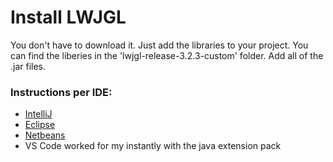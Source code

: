 # Install LWJGL

You don't have to download it. Just add the libraries to your project.
You can find the liberies in the 'lwjgl-release-3.2.3-custom' folder.
Add all of the .jar files.

### Instructions per IDE:
- [IntelliJ](https://github.com/LWJGL/lwjgl3-wiki/wiki/1.2.-Install#intellij-idea)
- [Eclipse](https://github.com/LWJGL/lwjgl3-wiki/wiki/1.2.-Install#eclipse)
- [Netbeans](https://github.com/LWJGL/lwjgl3-wiki/wiki/1.2.-Install#netbeans)
- VS Code worked for my instantly with the java extension pack
